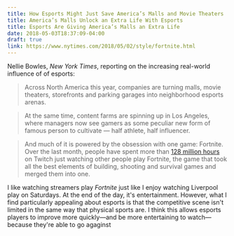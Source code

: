 ```yaml
---
title: How Esports Might Just Save America’s Malls and Movie Theaters 
title: America’s Malls Unlock an Extra Life With Esports
title: Esports Are Giving America’s Malls an Extra Life 
date: 2018-05-03T18:37:09-04:00
draft: true
link: https://www.nytimes.com/2018/05/02/style/fortnite.html
---
```


Nellie Bowles, *New York Times*, reporting on the increasing real-world influence of of esports:

> Across North America this year, companies are turning malls, movie theaters, storefronts and parking garages into neighborhood esports arenas.

> At the same time, content farms are spinning up in Los Angeles, where managers now see gamers as some peculiar new form of famous person to cultivate — half athlete, half influencer.

> And much of it is powered by the obsession with one game: Fortnite. Over the last month, people have spent more than [128 million hours](https://sullygnome.com/game/Fortnite/30/summary) on Twitch just watching other people play Fortnite, the game that took all the best elements of building, shooting and survival games and merged them into one.

I like watching streamers play *Fortnite* just like I enjoy watching Liverpool play on Saturdays. At the end of the day, it's entertainment. However, what I find particularly appealing about esports is that the competitive scene isn't limited in the same way that physical sports are. I think this allows esports players to improve more quickly—and be more entertaining to watch—because they're able to go agaginst 
